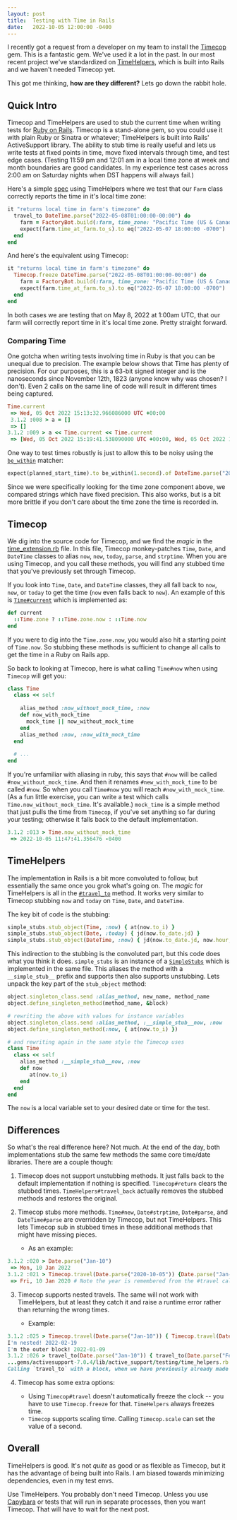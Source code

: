 ```yaml
---
layout: post
title:  Testing with Time in Rails
date:   2022-10-05 12:00:00 -0400
---
```


I recently got a request from a developer on my team to install the [Timecop](https://github.com/travisjeffery/timecop) gem.
This is a fantastic gem.
We've used it a lot in the past.
In our most recent project we've standardized on [TimeHelpers](https://api.rubyonrails.org/classes/ActiveSupport/Testing/TimeHelpers.html), which is built into Rails and we haven't needed Timecop yet.

This got me thinking, __how are they different?__ Lets go down the rabbit hole.

## Quick Intro

Timecop and TimeHelpers are used to stub the current time when writing tests for [Ruby on Rails](https://rubyonrails.org/).
Timecop is a stand-alone gem, so you could use it with plain Ruby or Sinatra or whatever; TimeHelpers is built into Rails' ActiveSupport library.
The ability to stub time is really useful and lets us write tests at fixed points in time, move fixed intervals through time, and test edge cases.
(Testing 11:59 pm and 12:01 am in a local time zone at week and month boundaries are good candidates. In my experience test cases across 2:00 am on Saturday nights when DST happens will always fail.)

Here's a simple [spec](https://rspec.info/) using TimeHelpers where we test that our `Farm` class correctly reports the time in it's local time zone:

```ruby
it "returns local time in farm's timezone" do
  travel_to DateTime.parse("2022-05-08T01:00:00-00:00") do
    farm = FactoryBot.build(:farm, time_zone: "Pacific Time (US & Canada)")
    expect(farm.time_at_farm.to_s).to eq("2022-05-07 18:00:00 -0700")
  end
end
```

And here's the equivalent using Timecop:

```ruby
it "returns local time in farm's timezone" do
  Timecop.freeze DateTime.parse("2022-05-08T01:00:00-00:00") do
    farm = FactoryBot.build(:farm, time_zone: "Pacific Time (US & Canada)")
    expect(farm.time_at_farm.to_s).to eq("2022-05-07 18:00:00 -0700")
  end
end
```

In both cases we are testing that on May 8, 2022 at 1:00am UTC, that our farm will correctly report time in it's local time zone. Pretty straight forward.

### Comparing Time

One gotcha when writing tests involving time in Ruby is that you can be unequal due to precision. 
The example below shows that Time has plenty of precision. 
For our purposes, this is a 63-bit signed integer and is the nanoseconds since November 12th, 1823 (anyone know why was chosen? I don't). 
Even 2 calls on the same line of code will result in different times being captured.

```ruby
Time.current
 => Wed, 05 Oct 2022 15:13:32.966086000 UTC +00:00
 3.1.2 :008 > a = []
 => []
3.1.2 :009 > a << Time.current << Time.current
 => [Wed, 05 Oct 2022 15:19:41.538090000 UTC +00:00, Wed, 05 Oct 2022 15:19:41.538223000 UTC +00:00]
 ```

 One way to test times robustly is just to allow this to be noisy using the [`be_within`](https://relishapp.com/rspec/rspec-expectations/v/3-11/docs/built-in-matchers/be-within-matcher) matcher:

  ```ruby
 expect(planned_start_time).to be_within(1.second).of DateTime.parse("2022-05-24T17:00:00-00:00")
 ```

 Since we were specifically looking for the time zone component above, we compared strings which have fixed precision. This also works, but is a bit more brittle if you don't care about the time zone the time is recorded in.  

## Timecop

We dig into the source code for Timecop, and we find the _magic_ in the [time_extension.rb](https://github.com/travisjeffery/timecop/blob/master/lib/timecop/time_extensions.rb)
file. In this file, Timecop monkey-patches `Time`, `Date`, and `DateTime` classes to alias `now`, `new`, `today`, `parse`, and `strptime`.
When you are using Timecop, and you call these methods, you will find any stubbed time that you've previously set through Timecop.

If you look into `Time`, `Date`, and `DateTime` classes, they all fall back to `now`, `new`, or `today` to get the time (`now` even falls back to `new`).
An example of this is [`Time#current`](https://github.com/rails/rails/blob/8015c2c2cf5c8718449677570f372ceb01318a32/activesupport/lib/active_support/core_ext/time/calculations.rb#L39)
which is implemented as:

```ruby
def current
  ::Time.zone ? ::Time.zone.now : ::Time.now
end
```

If you were to dig into the `Time.zone.now`, you would also hit a starting point of `Time.now`. So stubbing these methods is sufficient to change all calls to get the time in a Ruby on Rails app.

So back to looking at Timecop, here is what calling `Time#now` when using `Timecop` will get you:

```ruby
class Time
  class << self
  
    alias_method :now_without_mock_time, :now
    def now_with_mock_time
      mock_time || now_without_mock_time
    end
    alias_method :now, :now_with_mock_time
  end
  
  # ...
end
```

If you're unfamiliar with aliasing in ruby, this says that `#now` will be called `#now_without_mock_time`.
And then it renames `#new_with_mock_time` to be called `#now`. So when you call `Time#now` you will reach `#now_with_mock_time`.
(As a fun little exercise, you can write a test which calls `Time.now_without_mock_time`. It's available.)
`mock_time` is a simple method that just pulls the time from `Timecop`, if you've set anything so far during your testing;
otherwise it falls back to the default implementation.

```ruby
3.1.2 :013 > Time.now_without_mock_time
 => 2022-10-05 11:47:41.356476 -0400
 ```

## TimeHelpers

The implementation in Rails is a bit more convoluted to follow, but essentially the same once you grok what's going on.
The _magic_ for TimeHelpers is all in the [`#travel_to`](https://github.com/rails/rails/blob/48661542a2607d55f436438fe21001d262e61fec/activesupport/lib/active_support/testing/time_helpers.rb#L113)
method. It works very similar to Timecop stubbing `now` and `today` on `Time`, `Date`, and `DateTime`.

The key bit of code is the stubbing:

```ruby
simple_stubs.stub_object(Time, :now) { at(now.to_i) }
simple_stubs.stub_object(Date, :today) { jd(now.to_date.jd) }
simple_stubs.stub_object(DateTime, :now) { jd(now.to_date.jd, now.hour, now.min, now.sec, Rational(now.utc_offset, 86400)) }
```

This indirection to the stubbing is the convoluted part, but this code does what you think it does. `simple_stubs` is an instance of a [`SimpleStubs`](https://github.com/rails/rails/blob/48661542a2607d55f436438fe21001d262e61fec/activesupport/lib/active_support/testing/time_helpers.rb#L10)
which is implemented in the same file. This aliases the method with a `__simple_stub__` prefix and supports then also supports unstubbing.
Lets unpack the key part of the `stub_object` method:

```ruby
object.singleton_class.send :alias_method, new_name, method_name
object.define_singleton_method(method_name, &block)

# rewriting the above with values for instance variables
object.singleton_class.send :alias_method, :__simple_stub__now, :now
object.define_singleton_method(:now, { at(now.to_i) })

# and rewriting again in the same style the Timecop uses
class Time 
  class << self
    alias_method :__simple_stub__now, :now
    def now
       at(now.to_i)
    end
  end
end
```

The `now` is a local variable set to your desired date or time for the test.

## Differences

So what's the real difference here? Not much. At the end of the day, both implementations stub the same few methods the same core time/date libraries.
There are a couple though:

1. Timecop does not support unstubbing methods. It just falls back to the default implementation if nothing is specified.
`Timecop#return` clears the stubbed times.
`TimeHelpers#travel_back` actually removes the stubbed methods and restores the original.

2. Timecop stubs more methods. `Time#new`, `Date#strptime`, `Date#parse`, and `DateTime#parse` are overridden by Timecop, but not TimeHelpers.
This lets Timecop sub in stubbed times in these additional methods that might have missing pieces.

    - As an example:

```ruby
3.1.2 :020 > Date.parse("Jan-10")
 => Mon, 10 Jan 2022
3.1.2 :021 > Timecop.travel(Date.parse("2020-10-05")) {Date.parse("Jan-10")}
 => Fri, 10 Jan 2020 # Note the year is remembered from the #travel call
```

3. Timecop supports nested travels.
The same will not work with TimeHelpers, but at least they catch it and raise a runtime error rather than returning the wrong times.

    - Example:

```ruby
3.1.2 :025 > Timecop.travel(Date.parse("Jan-10")) { Timecop.travel(Date.parse("Feb-20")) { puts "I'm nested! #{Date.today}" }; puts "I'm the outer block! #{Date.today}" }
I'm nested! 2022-02-19
I'm the outer block! 2022-01-09
3.1.2 :026 > travel_to(Date.parse("Jan-10")) { travel_to(Date.parse("Feb-20")) { }}
...gems/activesupport-7.0.4/lib/active_support/testing/time_helpers.rb:154:in `travel_to':  (RuntimeError)
Calling `travel_to` with a block, when we have previously already made a call to `travel_to`, can lead to confusing time stubbing.
```

4. Timecop has some extra options:

    - Using `Timecop#travel` doesn't automatically freeze the clock -- you have to use `Timecop.freeze` for that. `TimeHelpers` always freezes time.
    - `Timecop` supports scaling time. Calling `Timecop.scale` can set the value of a second.

## Overall

TimeHelpers is good. It's not _quite_ as good or as flexible as Timecop, but it has the advantage of being built into Rails. I am biased towards minimizing dependencies, even in my test envs.

Use TimeHelpers. You probably don't need Timecop.
Unless you use [Capybara](https://github.com/teamcapybara/capybara) or tests that will run in separate processes, then you want Timecop.
That will have to wait for the next post.
